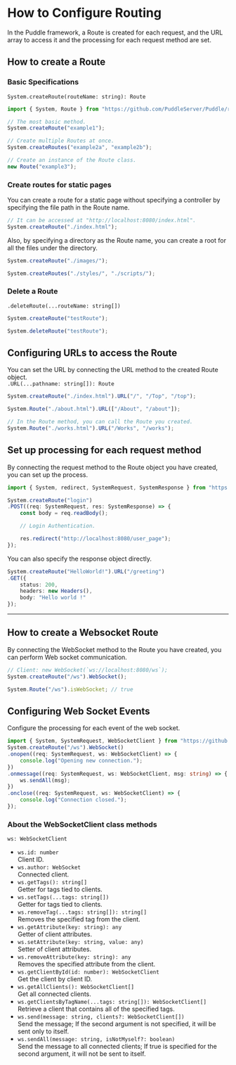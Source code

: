 # How to Configure Routing
In the Puddle framework, a Route is created for each request, and the URL array to access it and the processing for each request method are set.

## How to create a Route
### Basic Specifications
`System.createRoute(routeName: string): Route`
```typescript
import { System, Route } from "https://github.com/PuddleServer/Puddle/raw/develop/mod.ts";

// The most basic method.
System.createRoute("example1");

// Create multiple Routes at once.
System.createRoutes("example2a", "example2b");

// Create an instance of the Route class.
new Route("example3");
```

### Create routes for static pages
You can create a route for a static page without specifying a controller by specifying the file path in the Route name.
```typescript
// It can be accessed at "http://localhost:8080/index.html".
System.createRoute("./index.html");
```
Also, by specifying a directory as the Route name, you can create a root for all the files under the directory.
```typescript
System.createRoute("./images/");

System.createRoutes("./styles/", "./scripts/");
```

### Delete a Route
`.deleteRoute(...routeName: string[])`
```typescript
System.createRoute("testRoute");

System.deleteRoute("testRoute");
```

## Configuring URLs to access the Route
You can set the URL by connecting the URL method to the created Route object.  
`.URL(...pathname: string[]): Route`
```typescript
System.createRoute("./index.html").URL("/", "/Top", "/top");

System.Route("./about.html").URL(["/About", "/about"]);

// In the Route method, you can call the Route you created.
System.Route("./works.html").URL("/Works", "/works");
```

## Set up processing for each request method
By connecting the request method to the Route object you have created, you can set up the process.
```typescript
import { System, redirect, SystemRequest, SystemResponse } from "https://github.com/PuddleServer/Puddle/raw/develop/mod.ts";

System.createRoute("login")
.POST((req: SystemRequest, res: SystemResponse) => {
    const body = req.readBody();

    // Login Authentication.

    res.redirect("http://localhost:8080/user_page");
});
```
You can also specify the response object directly.
```typescript
System.createRoute("HelloWorld!").URL("/greeting")
.GET({
    status: 200,
    headers: new Headers(),
    body: "Hello world !"
});
```
---

## How to create a Websocket Route
By connecting the WebSocket method to the Route you have created, you can perform Web socket communication.
```typescript
// Client: new WebSocket(`ws://localhost:8080/ws`);
System.createRoute("/ws").WebSocket();

System.Route("/ws").isWebSocket; // true
```
## Configuring Web Socket Events
Configure the processing for each event of the web socket.
```typescript
import { System, SystemRequest, WebSocketClient } from "https://github.com/PuddleServer/Puddle/raw/develop/mod.ts";
System.createRoute("/ws").WebSocket()
.onopen((req: SystemRequest, ws: WebSocketClient) => {
    console.log("Opening new connection.");
})
.onmessage((req: SystemRequest, ws: WebSocketClient, msg: string) => {
    ws.sendAll(msg);
})
.onclose((req: SystemRequest, ws: WebSocketClient) => {
    console.log("Connection closed.");
});
```

### About the WebSocketClient class methods

`ws: WebSocketClient`
- `ws.id: number`  
Client ID.
- `ws.author: WebSocket`  
Connected client.
- `ws.getTags(): string[]`  
Getter for tags tied to clients.
- `ws.setTags(...tags: string[])`  
Getter for tags tied to clients.
- `ws.removeTag(...tags: string[]): string[]`  
Removes the specified tag from the client.
- `ws.getAttribute(key: string): any`  
Getter of client attributes.
- `ws.setAttribute(key: string, value: any)`  
Setter of client attributes.
- `ws.removeAttribute(key: string): any`  
Removes the specified attribute from the client.
- `ws.getClientById(id: number): WebSocketClient`  
Get the client by client ID.
- `ws.getAllClients(): WebSocketClient[]`  
Get all connected clients.
- `ws.getClientsByTagName(...tags: string[]): WebSocketClient[]`  
Retrieve a client that contains all of the specified tags.
- `ws.send(message: string, clients?: WebSocketClient[])`  
 Send the message; If the second argument is not specified, it will be sent only to itself.
- `ws.sendAll(message: string, isNotMyself?: boolean)`  
Send the message to all connected clients; If true is specified for the second argument, it will not be sent to itself.